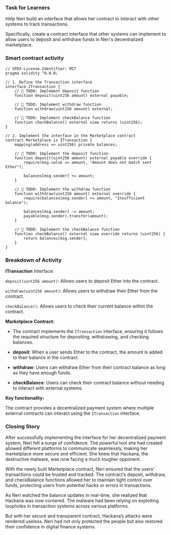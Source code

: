 ### Task for Learners

Help Neri build an interface that allows her contract to interact with other systems to track transactions.

Specifically, create a contract interface that other systems can implement to allow users to deposit and withdraw funds in Neri's decentralized marketplace.

### Smart contract activity

```solidity
// SPDX-License-Identifier: MIT
pragma solidity ^0.8.0;

// 1. Define the Transaction interface
interface ITransaction {
    // 🚩 TODO: Implement deposit function
    function deposit(uint256 amount) external payable;

    // 🚩 TODO: Implement withdraw function
    function withdraw(uint256 amount) external;

    // 🚩 TODO: Implement checkBalance function
    function checkBalance() external view returns (uint256);
}

// 2. Implement the interface in the Marketplace contract
contract Marketplace is ITransaction {
    mapping(address => uint256) private balances;

    // 🚩 TODO: Implement the deposit function
    function deposit(uint256 amount) external payable override {
        require(msg.value == amount, "Amount does not match sent Ether");

        balances[msg.sender] += amount;
    }

    // 🚩 TODO: Implement the withdraw function
    function withdraw(uint256 amount) external override {
        require(balances[msg.sender] >= amount, "Insufficient balance");

        balances[msg.sender] -= amount;
        payable(msg.sender).transfer(amount);
    }

    // 🚩 TODO: Implement the checkBalance function
    function checkBalance() external view override returns (uint256) {
        return balances[msg.sender];
    }
}
```

### Breakdown of Activity

**ITransaction** Interface:

`deposit(uint256 amount)`: Allows users to deposit Ether into the contract.

`withdraw(uint256 amount)`: Allows users to withdraw their Ether from the contract.

`checkBalance()`: Allows users to check their current balance within the contract.

**Marketplace Contract:**

- The contract implements the `ITransaction` interface, ensuring it follows the required structure for depositing, withdrawing, and checking balances.

- **deposit**: When a user sends Ether to the contract, the amount is added to their balance in the contract.

- **withdraw**: Users can withdraw Ether from their contract balance as long as they have enough funds.

- **checkBalance**: Users can check their contract balance without needing to interact with external systems.

**Key functionality:**

The contract provides a decentralized payment system where multiple external contracts can interact using the `ITransaction` interface.

### Closing Story

After successfully implementing the interface for her decentralized payment system, Neri felt a surge of confidence. The powerful tool she had created allowed different platforms to communicate seamlessly, making her marketplace more secure and efficient. She knew that Hackana, the destructive malware, was now facing a much tougher opponent.

With the newly built Marketplace contract, Neri ensured that the users' transactions could be trusted and tracked. The contract’s deposit, withdraw, and checkBalance functions allowed her to maintain tight control over funds, protecting users from potential hacks or errors in transactions.

As Neri watched the balance updates in real-time, she realized that Hackana was now cornered. The malware had been relying on exploiting loopholes in transaction systems across various platforms.

But with her secure and transparent contract, Hackana’s attacks were rendered useless. Neri had not only protected the people but also restored their confidence in digital finance systems.

